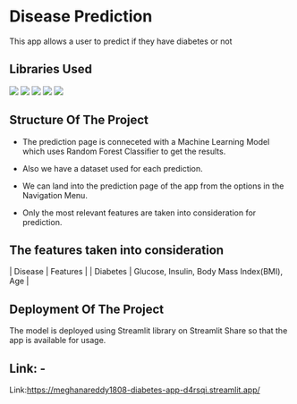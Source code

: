 # Disease Prediction

This app allows a user to predict if they have diabetes or not

## Libraries Used

<img src="https://img.shields.io/badge/numpy%20-%2314354C.svg?&style=for-the-badge&logo=numpy&logoColor=white"/> <img src="https://img.shields.io/badge/pandas%20-%2314354C.svg?&style=for-the-badge&logo=pandas&logoColor=white"/> <img src="https://img.shields.io/badge/plotly%20-%2314354C.svg?&style=for-the-badge&logo=plotly&logoColor=white"/>
<img src="https://img.shields.io/badge/streamlit%20-%2314354C.svg?&style=for-the-badge&logo=streamlit&logoColor=white"/> <img src="https://img.shields.io/badge/scikitlearn%20-%2314354C.svg?&style=for-the-badge&logo=scikitlearn&logoColor=white"/>

## Structure Of The Project

- The prediction page is conneceted with a Machine Learning Model which uses Random Forest Classifier to get the results.
- Also we have a dataset used for each prediction.
- We can land into the prediction page of the app from the options in the Navigation Menu.



- Only the most relevant features are taken into consideration for prediction.


## The features taken into consideration

| Disease  |               Features                       |
| Diabetes | Glucose, Insulin, Body Mass Index(BMI), Age |



## Deployment Of The Project

The model is deployed using Streamlit library on Streamlit Share so that the app is available for usage.

## Link: -

Link:https://meghanareddy1808-diabetes-app-d4rsqi.streamlit.app/
